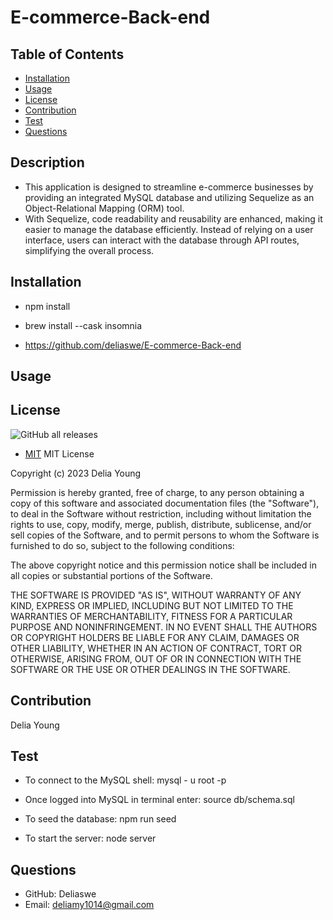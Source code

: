 # E-commerce-Back-end

## Table of Contents

- [Installation](#installation)
- [Usage](#usage)
- [License](#license)
- [Contribution](#contribution)
- [Test](#test)
- [Questions](#questions)

## Description

- This application is designed to streamline e-commerce businesses by providing an integrated MySQL database and utilizing Sequelize as an Object-Relational Mapping (ORM) tool. 
- With Sequelize, code readability and reusability are enhanced, making it easier to manage the database efficiently. Instead of relying on a user interface, users can interact with the database through API routes, simplifying the overall process.

## Installation
- npm install
- brew install --cask insomnia

- https://github.com/deliaswe/E-commerce-Back-end

## Usage



## License
![GitHub all releases](https://img.shields.io/github/downloads/deliaswe/Professional-Readme-Generator/total?label=Delia%20young&logo=github&logoColor=%23ff69b4&style=for-the-badge)
- [MIT](#MIT)
MIT License

Copyright (c) 2023 Delia Young

Permission is hereby granted, free of charge, to any person obtaining a copy
of this software and associated documentation files (the "Software"), to deal
in the Software without restriction, including without limitation the rights
to use, copy, modify, merge, publish, distribute, sublicense, and/or sell
copies of the Software, and to permit persons to whom the Software is
furnished to do so, subject to the following conditions:

The above copyright notice and this permission notice shall be included in all
copies or substantial portions of the Software.

THE SOFTWARE IS PROVIDED "AS IS", WITHOUT WARRANTY OF ANY KIND, EXPRESS OR
IMPLIED, INCLUDING BUT NOT LIMITED TO THE WARRANTIES OF MERCHANTABILITY,
FITNESS FOR A PARTICULAR PURPOSE AND NONINFRINGEMENT. IN NO EVENT SHALL THE
AUTHORS OR COPYRIGHT HOLDERS BE LIABLE FOR ANY CLAIM, DAMAGES OR OTHER
LIABILITY, WHETHER IN AN ACTION OF CONTRACT, TORT OR OTHERWISE, ARISING FROM,
OUT OF OR IN CONNECTION WITH THE SOFTWARE OR THE USE OR OTHER DEALINGS IN THE
SOFTWARE.

## Contribution
Delia Young

## Test
- To connect to the MySQL shell:
    mysql - u root -p 
- Once logged into MySQL in terminal enter: source db/schema.sql

- To seed the database:
    npm run seed 

- To start the server:
    node server 

## Questions
* GitHub: Deliaswe
* Email: deliamy1014@gmail.com